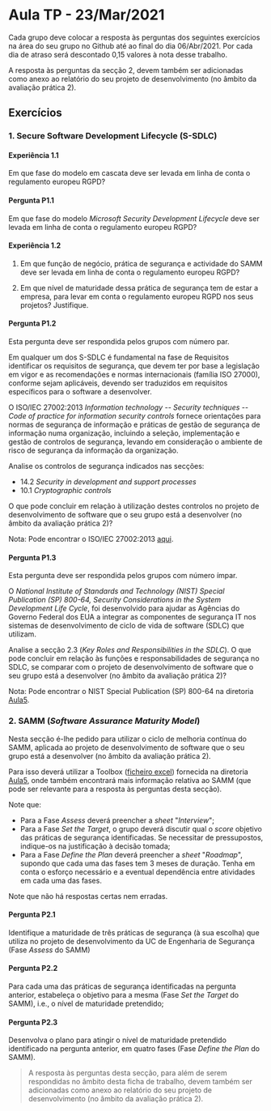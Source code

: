 # Aula TP - 23/Mar/2021

Cada grupo deve colocar a resposta às perguntas dos seguintes exercícios na área do seu grupo no Github até ao final do dia 06/Abr/2021\. Por cada dia de atraso será descontado 0,15 valores à nota desse trabalho.

A resposta às perguntas da secção 2, devem também ser adicionadas como anexo ao relatório do seu projeto de desenvolvimento (no âmbito da avaliação prática 2).

## Exercícios


### 1. Secure Software Development Lifecycle (S-SDLC)

#### Experiência 1.1

Em que fase do modelo em cascata deve ser levada em linha de conta o regulamento europeu RGPD?

#### Pergunta P1.1

Em que fase do modelo _Microsoft Security Development Lifecycle_ deve ser levada em linha de conta o regulamento europeu RGPD?

#### Experiência 1.2

1. Em que função de negócio, prática de segurança e actividade do SAMM deve ser levada em linha de conta o regulamento europeu RGPD?

2. Em que nível de maturidade dessa prática de segurança tem de estar a empresa, para levar em conta o regulamento europeu RGPD nos seus projetos? Justifique.

#### Pergunta P1.2

Esta pergunta deve ser respondida pelos grupos com número par.

Em qualquer um dos S-SDLC é fundamental na fase de Requisitos identificar os requisitos de segurança, que devem ter por base a legislação em vigor e as recomendações e normas internacionais (família ISO 27000), conforme sejam aplicáveis, devendo ser traduzidos em requisitos específicos para o software a desenvolver.

O ISO/IEC 27002:2013
_Information technology -- Security techniques -- Code of practice for information security controls_ fornece orientações para normas de segurança de informação e práticas de gestão de segurança de informação numa organização, incluindo a seleção, implementação e gestão de controlos de segurança, levando em consideração o ambiente de risco de segurança da informação da organização.

Analise os controlos de segurança indicados nas secções:

+ 14.2 _Security in development and support processes_
+ 10.1 _Cryptographic controls_

O que pode concluir em relação à utilização destes controlos no projeto de desenvolvimento de software que o seu grupo está a desenvolver (no âmbito da avaliação prática 2)?

Nota: Pode encontrar o ISO/IEC 27002:2013 [aqui][c7520f71].

  [c7520f71]: ../Pratica2/ISO27002_2013.pdf "ISO/IEC 27002:2013"

#### Pergunta P1.3

Esta pergunta deve ser respondida pelos grupos com número ímpar.

O _National Institute of Standards and Technology (NIST) Special Publication (SP) 800-64, Security Considerations in the System Development Life Cycle_, foi desenvolvido para ajudar as Agências do Governo Federal
dos EUA a integrar as componentes de segurança IT nos sistemas de desenvolvimento de ciclo de vida de software (SDLC) que utilizam.

Analise a secção 2.3 (_Key Roles and Responsibilities in the SDLC_). O que pode concluir em relação às funções e responsabilidades de segurança no SDLC, se comparar com o projeto de desenvolvimento de software que o seu grupo está a desenvolver (no âmbito da avaliação prática 2)?

Nota: Pode encontrar o NIST Special Publication (SP) 800-64 na diretoria [Aula5](Aula5/10.nistspecialpublication800-64r2.pdf).


### 2. SAMM (_Software Assurance Maturity Model_)

Nesta secção é-lhe pedido para utilizar o ciclo de melhoria contínua do SAMM, aplicada ao projeto de desenvolvimento de software que o seu grupo está a desenvolver (no âmbito da avaliação prática 2). 

Para isso deverá utilizar a Toolbox ([ficheiro excel](Aula5/SAMM/SAMM_Assessment_Toolbox_v1.5_FINAL.xlsx)) fornecida na diretoria [Aula5](Aula5/SAMM), onde também encontrará mais informação relativa ao SAMM (que pode ser relevante para a resposta às perguntas desta secção).

Note que:

+ Para a Fase _Assess_ deverá preencher a _sheet_ "_Interview_";
+ Para a Fase _Set the Target_, o grupo deverá discutir qual o  _score_ objetivo das práticas de segurança identificadas. Se necessitar de pressupostos, indique-os na justificação à decisão tomada;
+ Para a Fase _Define the Plan_ deverá preencher a _sheet_ "_Roadmap_", supondo que cada uma das fases tem 3 meses de duração. Tenha em conta o esforço necessário e a eventual dependência entre atividades em cada uma das fases.

Note que não há respostas certas nem erradas.


#### Pergunta P2.1

Identifique a maturidade de três práticas de segurança (à sua escolha) que utiliza no projeto de desenvolvimento da UC de Engenharia de Segurança (Fase _Assess_ do SAMM)

#### Pergunta P2.2

Para cada uma das práticas de segurança identificadas na pergunta anterior, estabeleça o objetivo para a mesma (Fase _Set the Target_ do SAMM), i.e., o nível de maturidade pretendido;

#### Pergunta P2.3

Desenvolva o plano para atingir o nível de maturidade pretendido identificado na pergunta anterior, em quatro fases (Fase _Define the Plan_ do SAMM).

> A resposta às perguntas desta secção, para além de serem respondidas no âmbito desta ficha de trabalho, devem também ser adicionadas como anexo ao relatório do seu projeto de desenvolvimento (no âmbito da avaliação prática 2).